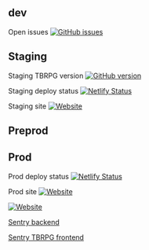 

## dev
Open issues
[![GitHub issues](https://img.shields.io/github/issues/Offirmo/offirmo-monorepo)](https://github.com/Offirmo/offirmo-monorepo/issues)


## Staging
Staging TBRPG version
[![GitHub version](https://badge.fury.io/gh/Naereen%2FStrapDown.js.svg)](https://github.com/Naereen/StrapDown.js)

Staging deploy status
[![Netlify Status](https://api.netlify.com/api/v1/badges/25734112-d205-4789-ad2f-bfcdf8d65252/deploy-status)](https://app.netlify.com/sites/offirmo-monorepo/deploys)

Staging site
[![Website](https://img.shields.io/website-up-down-green-red/https/offirmo-monorepo.netlify.app.svg)](https://offirmo-monorepo.netlify.app/)


## Preprod


## Prod

Prod deploy status
[![Netlify Status](https://api.netlify.com/api/v1/badges/b2bbd92c-ab3d-43c5-ba8f-44bb0dbcd8cb/deploy-status)](https://app.netlify.com/sites/online-adventures/deploys)

Prod site
[![Website](https://img.shields.io/website-up-down-green-red/https/online-adventur.es.svg)](https://www.online-adventur.es/)

[![Website](https://img.shields.io/website-up-down-green-red/https/online-adventur.es.svg)](https://www.online-adventur.es/)


[Sentry backend](https://sentry.io/organizations/offirmo/issues/?project=1772719)

[Sentry TBRPG frontend](https://sentry.io/organizations/offirmo/issues/?project=1235383)
